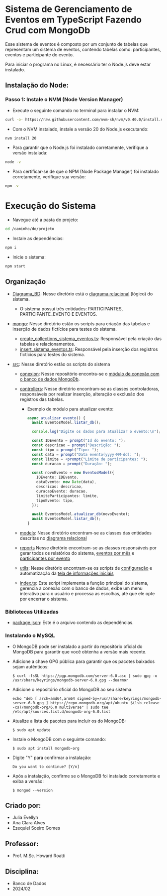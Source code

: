 # Sistema de Gerenciamento de Eventos em TypeScript Fazendo Crud com MongoDb

Esse sistema de eventos é composto por um conjunto de tabelas que representam um sistema de eventos, contendo tabelas como: participantes, eventos e participante do evento.

Para iniciar o programa no Linux, é necessário ter o Node.js deve estar instalado.

## Instalação do Node:

### Passo 1: Instale o NVM (Node Version Manager)

- Execute o seguinte comando no terminal para instalar o NVM:
```bash
curl -o- https://raw.githubusercontent.com/nvm-sh/nvm/v0.40.0/install.sh | bash
```
- Com o NVM instalado, instale a versão 20 do Node.js executando:
```bash
nvm install 20
```
- Para garantir que o Node.js foi instalado corretamente, verifique a versão instalada:
```bash
node -v
```
- Para certificar-se de que o NPM (Node Package Manager) foi instalado corretamente, verifique sua versão:
```bash
npm -v
```
# Execução do Sistema
- Navegue até a pasta do projeto:
```bash
cd /caminho/do/projeto
```
- Instale as dependências:
```bash
npm i
```
- Inicie o sistema:
```bash
npm start
```

## Organização
- [Diagrama_BD](Diagrama_BD): Nesse diretório está o [diagrama relacional](Diagrama_BD/Eventos.pdf) (lógico) do sistema.
    * O sistema possui três entidades: PARTICIPANTES, PARTICIPANTE_EVENTO E EVENTOS.

- [mongo](mongo): Nesse diretório estão os scripts para criação das tabelas e inserção de dados fictícios para testes do sistema.
    * [create_collections_sistema_eventos.ts](mongo\create_collections_sistema_eventos.ts): Responsável pela criação das tabelas e relacionamentos.
    * [insert_sistema_eventos.ts](mongo\insert_sistema_eventos.ts): Responsável pela inserção dos registros fictícios para testes do sistema.

- [src](src): Nesse diretório estão os scripts do sistema

    * [conexion](src/conexion/): Nesse repositório encontra-se o [módulo de conexão com o banco de dados MongoDb](src/conexion/connection.ts). 

    * [controllers](src/controllers/): Nesse diretório encontram-se as classes controladoras, responsáveis por realizar inserção, alteração e exclusão dos registros das tabelas.

      - Exemplo de módulo para atualizar evento:

        ```typescript
        async atualizar_evento() {
          await EventosModel.listar_db();

          console.log("Digite os dados para atualizar o evento:\n");

          const IDEvento = prompt("Id do evento: ");
          const descricao = prompt("Descrição: ");
          const tipo = prompt("Tipo: ");
          const data = prompt("Data evento(yyyy-MM-dd): ");
          const limite = +prompt("Limite de participantes: ");
          const duracao = prompt("Duração: ");

          const novoEvento = new EventosModel({
            IDEvento: IDEvento,
            dataEvento: new Date(data),
            descricao: descricao,
            duracaoEvento: duracao,
            limiteParticipantes: limite,
            tipoEvento: tipo,
          });

          await EventosModel.atualizar_db(novoEvento);
          await EventosModel.listar_db();
        }
        ```
    * [models](src/models/): Nesse diretório encontram-se as classes das entidades descritas no [diagrama relacional](Diagrama_BD/Eventos.pdf)

    * [reports](src/reports/) Nesse diretório encontram-se as classes responsáveis por gerar todos os relatórios do sistema, [eventos por mês](src/reports/eventosPorMes.ts) e [participantes por evento](src/reports/participantesPorEvento.ts)

    * [utils](src/utils/): Nesse diretório encontram-se os scripts de [configuração](src/utils/menu.ts) e automatização da [tela de informações iniciais](src/utils/splashScreen.ts)

    * [index.ts](src/index.ts): Este script implementa a função principal do sistema, gerencia a conexão com o banco de dados, exibe um menu interativo para o usuário e processa as escolhas, até que ele opte por encerrar o sistema.

### Bibliotecas Utilizadas
- [package.json](package.json): Este é o arquivo contendo as dependências.

### Instalando o MySQL
- O MongoDB pode ser instalado a partir do repositório oficial do MongoDB para garantir que você obtenha a versão mais recente.

- Adicione a chave GPG pública para garantir que os pacotes baixados sejam autênticos:
  ```shell
  $ curl -fsSL https://pgp.mongodb.com/server-6.0.asc | sudo gpg -o /usr/share/keyrings/mongodb-server-6.0.gpg --dearmor
  ```
- Adicione o repositório oficial do MongoDB ao seu sistema:
  ```shell
  echo "deb [ arch=amd64,arm64 signed-by=/usr/share/keyrings/mongodb-server-6.0.gpg ] https://repo.mongodb.org/apt/ubuntu $(lsb_release -cs)/mongodb-org/6.0 multiverse" | sudo tee /etc/apt/sources.list.d/mongodb-org-6.0.list
  ```
- Atualize a lista de pacotes para incluir os do MongoDB:
  ```shell
  $ sudo apt update
  ```
- Instale o MongoDB com o seguinte comando:
  ```shell
  $ sudo apt install mongodb-org
  ```
- Digite "Y" para confirmar a instalação: 
  ```shell
  Do you want to continue? [Y/n]
  ```
- Após a instalação, confirme se o MongoDB foi instalado corretamente e exiba a versão:
  ```shell
  $ mongod --version
  ```


## Criado por:
- Julia Evellyn
- Ana Clara Alves
- Ezequiel Soeiro Gomes

## Professor:
- Prof. M.Sc. Howard Roatti

## Disciplina:
- Banco de Dados
- 2024/02
